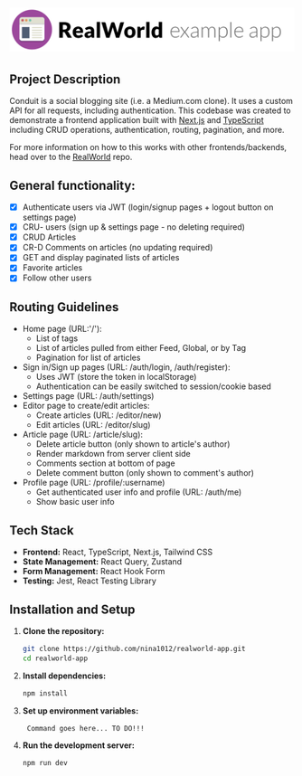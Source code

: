 # ![RealWorld Example App](./public/logo.png)

## Project Description

Conduit is a social blogging site (i.e. a Medium.com clone). It uses a custom API for all requests, including authentication.
This codebase was created to demonstrate a frontend application built with [Next.js](https://nextjs.org/) and [TypeScript](https://www.typescriptlang.org/) including CRUD operations, authentication, routing, pagination, and more.

For more information on how to this works with other frontends/backends, head over to the [RealWorld](https://github.com/gothinkster/realworld) repo.

## General functionality:

- [x] Authenticate users via JWT (login/signup pages + logout button on settings page)
- [x] CRU- users (sign up & settings page - no deleting required)
- [x] CRUD Articles
- [x] CR-D Comments on articles (no updating required)
- [x] GET and display paginated lists of articles
- [x] Favorite articles
- [x] Follow other users

## Routing Guidelines

- Home page (URL:'/'):
  - List of tags
  - List of articles pulled from either Feed, Global, or by Tag
  - Pagination for list of articles
- Sign in/Sign up pages (URL: /auth/login, /auth/register):
  - Uses JWT (store the token in localStorage)
  - Authentication can be easily switched to session/cookie based
- Settings page (URL: /auth/settings)
- Editor page to create/edit articles:
  - Create articles (URL: /editor/new)
  - Edit articles (URL: /editor/slug)
- Article page (URL: /article/slug):
  - Delete article button (only shown to article's author)
  - Render markdown from server client side
  - Comments section at bottom of page
  - Delete comment button (only shown to comment's author)
- Profile page (URL: /profile/:username)
  - Get authenticated user info and profile (URL: /auth/me)
  - Show basic user info

## Tech Stack

- **Frontend:** React, TypeScript, Next.js, Tailwind CSS
- **State Management:** React Query, Zustand
- **Form Management:** React Hook Form
- **Testing:** Jest, React Testing Library

## Installation and Setup

1. **Clone the repository:**

   ```bash
   git clone https://github.com/nina1012/realworld-app.git
   cd realworld-app
   ```

2. **Install dependencies:**

   ```bash
   npm install
   ```

3. **Set up environment variables:**

   ```bash
    Command goes here... TO DO!!!
   ```

4. **Run the development server:**

   ```bash
   npm run dev
   ```
